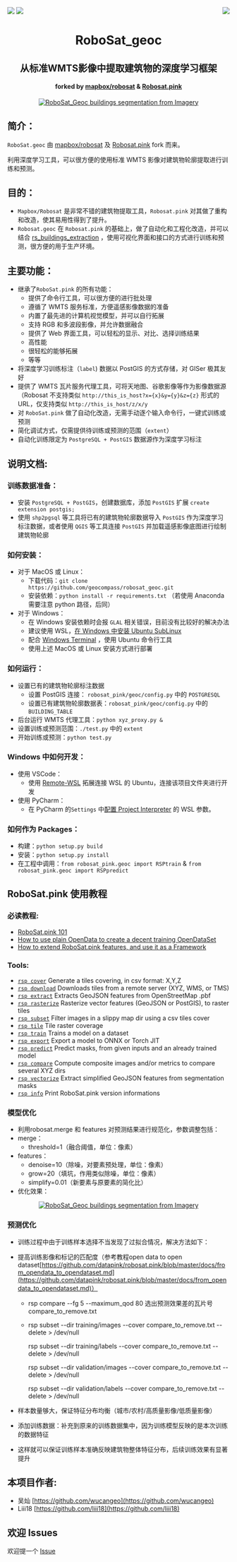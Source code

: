 <a href="https://twitter.com/RobosatPink"><img src="https://img.shields.io/badge/Follow-%40RoboSatPink-ff69b4.svg" /></a> <a href="https://gitter.im/RoboSatPink/community"><img src="https://img.shields.io/gitter/room/robosatpink/community.svg?color=ff69b4&style=popout" /></a> <a href="https://pepy.tech/project/robosat.pink"><img src="https://pepy.tech/badge/robosat-pink/month" align="right" /></a>

<h1 align='center'>RoboSat_geoc</h1>
<h2 align='center'>从标准WMTS影像中提取建筑物的深度学习框架</h2>
<h4 align='center'>forked by <a href="https://github.com/datapink/robosat.pink" >mapbox/robosat</a> & <a href="https://github.com/datapink/robosat.pink" >Robosat.pink</a></h4>
<p align=center>
  <a href="https://github.com/geocompass/robosat_geoc"><img src="https://raw.githubusercontent.com/geocompass/robosat_geoc/master/docs/img/readme/top_example.jpeg" alt="RoboSat_Geoc buildings segmentation from Imagery" /></a>
</p>



## 简介：

`RoboSat.geoc` 由 [mapbox/robosat](https://github.com/mapbox/robosat) 及 [Robosat.pink](https://github.com/datapink/robosat.pink) fork 而来。

利用深度学习工具，可以很方便的使用标准 WMTS 影像对建筑物轮廓提取进行训练和预测。



## 目的：

- `Mapbox/Robosat` 是非常不错的建筑物提取工具，`Robosat.pink` 对其做了重构和改造，使其易用性得到了提升。
- `Robosat.geoc` 在 `Robosat.pink` 的基础上，做了自动化和工程化改造，并可以结合 [rs_buildings_extraction](https://github.com/geocompass/rs_buildings_extraction) ，使用可视化界面和接口的方式进行训练和预测，很方便的用于生产环境。



## 主要功能：

- 继承了`RoboSat.pink` 的所有功能：
  - 提供了命令行工具，可以很方便的进行批处理
  - 遵循了 WMTS 服务标准，方便遥感影像数据的准备
  - 内置了最先进的计算机视觉模型，并可以自行拓展
  - 支持 RGB 和多波段影像，并允许数据融合
  - 提供了 Web 界面工具，可以轻松的显示、对比、选择训练结果
  - 高性能
  - 很轻松的能够拓展
  - 等等
- 将深度学习训练标注（`label`) 数据以 PostGIS 的方式存储，对 GISer 极其友好
- 提供了 WMTS 瓦片服务代理工具，可将天地图、谷歌影像等作为影像数据源（Robosat 不支持类似 `http://this_is_host?x={x}&y={y}&z={z}` 形式的 URL，仅支持类似 `http://this_is_host/z/x/y`
- 对 `RoboSat.pink` 做了自动化改造，无需手动逐个输入命令行，一键式训练或预测
- 简化调试方式，仅需提供待训练或预测的范围（`extent`）
- 自动化训练限定为 `PostgreSQL + PostGIS` 数据源作为深度学习标注



## 说明文档:

### 训练数据准备：

- 安装 `PostgreSQL + PostGIS`，创建数据库，添加 `PostGIS` 扩展 `create extension postgis;`
- 使用 `shp2pgsql` 等工具将已有的建筑物轮廓数据导入 `PostGIS` 作为深度学习标注数据，或者使用 `QGIS` 等工具连接 `PostGIS` 并加载遥感影像底图进行绘制建筑物轮廓

### 如何安装：

- 对于 MacOS 或 Linux：
  - 下载代码：`git clone https://github.com/geocompass/robosat_geoc.git`
  - 安装依赖：`python install -r requirements.txt` （若使用 Anaconda 需要注意 python 路径，后同）
- 对于 Windows：
  - 在 Windows 安装依赖时会报 `GLAL` 相关错误，目前没有比较好的解决办法
  - 建议使用 WSL，[在 Windows 中安装 Ubuntu SubLinux](https://docs.microsoft.com/zh-cn/windows/wsl/install-win10)
  - 配合 [Windows Terminal](https://www.microsoft.com/zh-cn/p/windows-terminal-preview/9n0dx20hk701) ，使用 Ubuntu 命令行工具
  - 使用上述 MacOS 或 Linux 安装方式进行部署

### 如何运行：

- 设置已有的建筑物轮廓标注数据
  - 设置 PostGIS 连接： `robosat_pink/geoc/config.py` 中的 `POSTGRESQL`
  - 设置已有建筑物轮廓数据表：`robosat_pink/geoc/config.py` 中的 `BUILDING_TABLE`
- 后台运行 WMTS 代理工具：`python xyz_proxy.py &`
- 设置训练或预测范围：`./test.py` 中的 `extent`
- 开始训练或预测：`python test.py`

### Windows 中如何开发：

- 使用 VSCode：
  - 使用 [Remote-WSL](https://marketplace.visualstudio.com/items?itemName=ms-vscode-remote.remote-wsl) 拓展连接 WSL 的 Ubuntu，连接该项目文件夹进行开发
- 使用 PyCharm：
  - 在 PyCharm 的`Settings` 中[配置 Project Interpreter](https://www.jetbrains.com/help/pycharm/using-wsl-as-a-remote-interpreter.html) 的 WSL 参数。

### 如何作为 Packages：

- 构建：`python setup.py build`
- 安装：`python setup.py install`
- 在工程中调用：`from robosat_pink.geoc import RSPtrain` & `from robosat_pink.geoc import RSPpredict`



## RoboSat.pink 使用教程

### 必读教程:

- <a href="https://github.com/datapink/robosat.pink/tree/master/docs/101.md">RoboSat.pink 101</a>
- <a href="https://github.com/datapink/robosat.pink/tree/master/docs/from_opendata_to_opendataset.md">How to use plain OpenData to create a decent training OpenDataSet</a>
- <a href="https://github.com/datapink/robosat.pink/tree/master/docs/extensibility_by_design.md">How to extend RoboSat.pink features, and use it as a Framework</a>

### Tools:

- <a href="https://github.com/geocompass/robosat_geoc/tree/master/docs/tools.md#rsp-cover">`rsp cover`</a> Generate a tiles covering, in csv format: X,Y,Z
- <a href="https://github.com/geocompass/robosat_geoc/tree/master/docs/tools.md#rsp-download">`rsp download`</a> Downloads tiles from a remote server (XYZ, WMS, or TMS)
- <a href="https://github.com/geocompass/robosat_geoc/tree/master/docs/tools.md#rsp-extract">`rsp extract`</a> Extracts GeoJSON features from OpenStreetMap .pbf
- <a href="https://github.com/geocompass/robosat_geoc/tree/master/docs/tools.md#rsp-rasterize">`rsp rasterize`</a> Rasterize vector features (GeoJSON or PostGIS), to raster tiles
- <a href="https://github.com/geocompass/robosat_geoc/tree/master/docs/tools.md#rsp-subset">`rsp subset`</a> Filter images in a slippy map dir using a csv tiles cover
- <a href="https://github.com/geocompass/robosat_geoc/tree/master/docs/tools.md#rsp-tile">`rsp tile`</a> Tile raster coverage
- <a href="https://github.com/geocompass/robosat_geoc/tree/master/docs/tools.md#rsp-train">`rsp train`</a> Trains a model on a dataset
- <a href="https://github.com/geocompass/robosat_geoc/tree/master/docs/tools.md#rsp-export">`rsp export`</a> Export a model to ONNX or Torch JIT
- <a href="https://github.com/geocompass/robosat_geoc/tree/master/docs/tools.md#rsp-predict">`rsp predict`</a> Predict masks, from given inputs and an already trained model
- <a href="https://github.com/geocompass/robosat_geoc/tree/master/docs/tools.md#rsp-compare">`rsp compare`</a> Compute composite images and/or metrics to compare several XYZ dirs
- <a href="https://github.com/geocompass/robosat_geoc/tree/master/docs/tools.md#rsp-vectorize">`rsp vectorize`</a> Extract simplified GeoJSON features from segmentation masks
- <a href="https://github.com/geocompass/robosat_geoc/tree/master/docs/tools.md#rsp-info">`rsp info`</a> Print RoboSat.pink version informations

### 模型优化
- 利用robosat.merge 和 features 对预测结果进行规范化，参数调整包括：
- merge： 
  - threshold=1（融合阈值，单位：像素）
- features：
  - denoise=10（除噪，对要素预处理，单位：像素）
  - grow=20（填坑，作用类似除噪，单位：像素）
  - simplify=0.01（新要素与原要素的简化比）
- 优化效果：
<p align=center>
  <a href="https://github.com/geocompass/robosat_geoc"><img src="https://github.com/geocompass/robosat_geoc/blob/master/docs/img/readme/%E6%A8%A1%E5%9E%8B%E4%BC%98%E5%8C%96.png" alt="RoboSat_Geoc buildings segmentation from Imagery" /></a>
</p>

### 预测优化

- 训练过程中由于训练样本选择不当发现了过拟合情况，解决方法如下：

- 提高训练影像和标记的匹配度（参考教程open data to open dataset[https://github.com/datapink/robosat.pink/blob/master/docs/from_opendata_to_opendataset.md](https://github.com/datapink/robosat.pink/blob/master/docs/from_opendata_to_opendataset.md)）

  - rsp compare --fg 5 --maximum_qod 80 选出预测效果差的瓦片号compare_to_remove.txt

  - rsp subset --dir training/images --cover compare_to_remove.txt --delete > /dev/null

    rsp subset --dir training/labels --cover compare_to_remove.txt --delete > /dev/null

    rsp subset --dir validation/images --cover compare_to_remove.txt --delete > /dev/null

    rsp subset --dir validation/labels --cover compare_to_remove.txt --delete > /dev/null

- 样本数量够大，保证特征分布均衡（城市/农村/高质量影像/低质量影像）

- 添加训练数据：补充到原来的训练数据集中，因为训练模型反映的是本次训练的数据特征

- 这样就可以保证训练样本准确反映建筑物整体特征分布，后续训练效果有显著提升

## 本项目作者:

- 吴灿 [https://github.com/wucangeo](https://github.com/wucangeo)
- Liii18 [https://github.com/liii18](https://github.com/liii18)

## 欢迎 Issues

欢迎提一个 [Issue](https://github.com/geocompass/robosat_geoc/issues)


